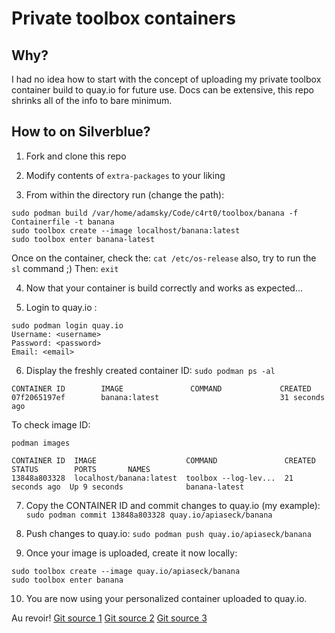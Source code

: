 # Private toolbox containers

## Why?
I had no idea how to start with the concept of uploading my private toolbox container build to quay.io for future use. 
Docs can be extensive, this repo shrinks all of the info to bare minimum.

## How to  on Silverblue?

1. Fork and clone this repo

2. Modify contents of `extra-packages` to your liking

3. From within the directory run (change the path):
```
sudo podman build /var/home/adamsky/Code/c4rt0/toolbox/banana -f Containerfile -t banana
sudo toolbox create --image localhost/banana:latest
sudo toolbox enter banana-latest
```
Once on the container, check the:
`cat /etc/os-release`
also, try to run the `sl` command ;) 
Then:
`exit`

4. Now that your container is build correctly and works as expected...

5. Login to quay.io :
```
sudo podman login quay.io
Username: <username>
Password: <password>
Email: <email>
```
6. Display the freshly created container ID:
`sudo podman ps -al`

```
CONTAINER ID        IMAGE               COMMAND             CREATED
07f2065197ef        banana:latest                           31 seconds ago
```

To check image ID:

`podman images`

```
CONTAINER ID  IMAGE                    COMMAND               CREATED         STATUS        PORTS       NAMES
13848a803328  localhost/banana:latest  toolbox --log-lev...  21 seconds ago  Up 9 seconds              banana-latest
```

7. Copy the CONTAINER ID and commit changes to quay.io (my example):
`sudo podman commit 13848a803328 quay.io/apiaseck/banana`

8. Push changes to quay.io:
`sudo podman push quay.io/apiaseck/banana`

9. Once your image is uploaded, create it now locally:

```
sudo toolbox create --image quay.io/apiaseck/banana 
sudo toolbox enter banana
```

10. You are now using your personalized container uploaded to quay.io.

Au revoir!
[Git source 1](https://github.com/jlebon/pet)
[Git source 2](https://github.com/jbtrystram/toolbox/tree/main)
[Git source 3](https://github.com/containers/toolbox/blob/main/images/fedora/f39/Containerfile)
